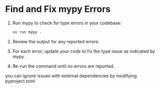 # Find and Fix mypy Errors

1. Run mypy to check for type errors in your codebase:
   ```bash
   uv run mypy .
   ```

2. Review the output for any reported errors.

3. For each error, update your code to fix the type issue as indicated by mypy.

4. Re-run the command until no errors are reported.

you can ignore issues with external dependencies by modifying pyproject.toml         